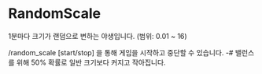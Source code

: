 # RandomScale
1분마다 크기가 랜덤으로 변하는 야생입니다. (범위: 0.01 ~ 16)

/random_scale [start/stop] 을 통해 게임을 시작하고 중단할 수 있습니다.
-# 밸런스를 위해 50% 확률로 일반 크기보다 커지고 작아집니다.
